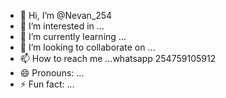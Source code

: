- 👋 Hi, I’m @Nevan_254
- 👀 I’m interested in ...
- 🌱 I’m currently learning ...
- 💞️ I’m looking to collaborate on ...
- 📫 How to reach me ...whatsapp 254759105912
- 😄 Pronouns: ...
- ⚡ Fun fact: ...

<!---
Biko488/Biko488 is a ✨ special ✨ repository because its `README.md` (this file) appears on your GitHub profile.
You can click the Preview link to take a look at your changes.
--->
